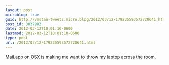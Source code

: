 ```yaml
---
layout: post
microblog: true
guid: http://vmstan-tweets.micro.blog/2012/03/12/179235593572720641.html
post_id: 3037903
date: 2012-03-12T10:01:10-0600
lastmod: 2012-03-12T10:01:10-0600
type: post
url: /2012/03/12/179235593572720641.html
---
```

Mail.app on OSX is making me want to throw my laptop across the room.
